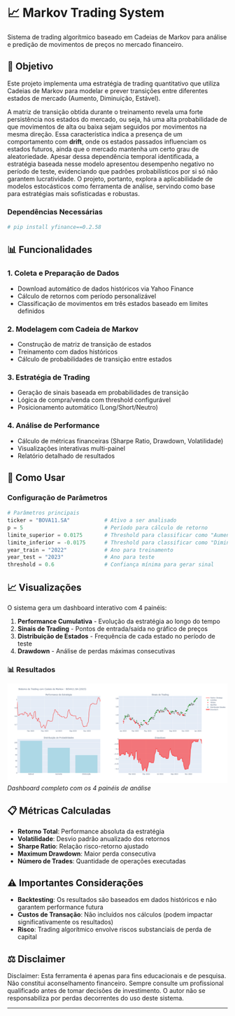 # 📈 Markov Trading System

Sistema de trading algorítmico baseado em Cadeias de Markov para análise e predição de movimentos de preços no mercado financeiro.

## 🎯 Objetivo

Este projeto implementa uma estratégia de trading quantitativo que utiliza Cadeias de Markov para modelar e prever transições entre diferentes estados de mercado (Aumento, Diminuição, Estável).

A matriz de transição obtida durante o treinamento revela uma forte persistência nos estados do mercado, ou seja, há uma alta probabilidade de que movimentos de alta ou baixa sejam seguidos por movimentos na mesma direção. Essa característica indica a presença de um comportamento com **drift**, onde os estados passados influenciam os estados futuros, ainda que o mercado mantenha um certo grau de aleatoriedade. Apesar dessa dependência temporal identificada, a estratégia baseada nesse modelo apresentou desempenho negativo no período de teste, evidenciando que padrões probabilísticos por si só não garantem lucratividade. O projeto, portanto, explora a aplicabilidade de modelos estocásticos como ferramenta de análise, servindo como base para estratégias mais sofisticadas e robustas.


### Dependências Necessárias
```python
# pip install yfinance==0.2.58
```

## 📊 Funcionalidades

### 1. Coleta e Preparação de Dados
- Download automático de dados históricos via Yahoo Finance
- Cálculo de retornos com período personalizável
- Classificação de movimentos em três estados baseado em limites definidos

### 2. Modelagem com Cadeia de Markov
- Construção de matriz de transição de estados
- Treinamento com dados históricos
- Cálculo de probabilidades de transição entre estados

### 3. Estratégia de Trading
- Geração de sinais baseada em probabilidades de transição
- Lógica de compra/venda com threshold configurável
- Posicionamento automático (Long/Short/Neutro)

### 4. Análise de Performance
- Cálculo de métricas financeiras (Sharpe Ratio, Drawdown, Volatilidade)
- Visualizações interativas multi-painel
- Relatório detalhado de resultados

## 🚀 Como Usar

### Configuração de Parâmetros
```python
# Parâmetros principais
ticker = "BOVA11.SA"           # Ativo a ser analisado
p = 5                          # Período para cálculo de retorno
limite_superior = 0.0175       # Threshold para classificar como "Aumento"
limite_inferior = -0.0175      # Threshold para classificar como "Diminuição"
year_train = "2022"            # Ano para treinamento
year_test = "2023"             # Ano para teste
threshold = 0.6                # Confiança mínima para gerar sinal
```

## 📈 Visualizações

O sistema gera um dashboard interativo com 4 painéis:

1. **Performance Cumulativa** - Evolução da estratégia ao longo do tempo
2. **Sinais de Trading** - Pontos de entrada/saída no gráfico de preços
3. **Distribuição de Estados** - Frequência de cada estado no período de teste
4. **Drawdown** - Análise de perdas máximas consecutivas

### 📊 Resultados

![Dashboard Principal](https://github.com/joaoal1998/Cadeia-de-Markov-aplicada-quantitative-finance/blob/main/resultados_markov.png)
*Dashboard completo com os 4 painéis de análise*

## 📋 Métricas Calculadas

- **Retorno Total**: Performance absoluta da estratégia
- **Volatilidade**: Desvio padrão anualizado dos retornos
- **Sharpe Ratio**: Relação risco-retorno ajustado
- **Maximum Drawdown**: Maior perda consecutiva
- **Número de Trades**: Quantidade de operações executadas

## ⚠️ Importantes Considerações

- **Backtesting**: Os resultados são baseados em dados históricos e não garantem performance futura
- **Custos de Transação**: Não incluídos nos cálculos (podem impactar significativamente os resultados)
- **Risco**: Trading algorítmico envolve riscos substanciais de perda de capital

## ⚖️ Disclaimer

Disclaimer: Esta ferramenta é apenas para fins educacionais e de pesquisa. Não constitui aconselhamento financeiro. Sempre consulte um profissional qualificado antes de tomar decisões de investimento. O autor não se responsabiliza por perdas decorrentes do uso deste sistema.

---
